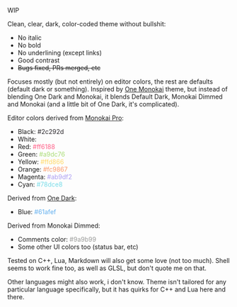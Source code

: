 WIP

Clean, clear, dark, color-coded theme without bullshit:

* No italic
* No bold
* No underlining (except links)
* Good contrast
* ~~Bugs fixed, PRs merged, etc~~

Focuses mostly (but not entirely) on editor colors, the rest are defaults
(default dark or something). Inspired by [One Monokai][] theme, but instead
of blending One Dark and Monokai, it blends Default Dark, Monokai Dimmed
and Monokai (and a little bit of One Dark, it's complicated).

[One Monokai]: https://github.com/azemoh/vscode-one-monokai

Editor colors derived from [Monokai Pro][]:

* Black: <span style="color:#2c292d">#2c292d</span>
* White: <span style="color:#fcfcfa">#fcfcfa</span>
* Red: <span style="color:#ff6188">#ff6188</span>
* Green: <span style="color:#a9dc76">#a9dc76</span>
* Yellow: <span style="color:#ffd866">#ffd866</span>
* Orange: <span style="color:#fc9867">#fc9867</span>
* Magenta: <span style="color:#ab9df2">#ab9df2</span>
* Cyan: <span style="color:#78dce8">#78dce8</span>

[Monokai Pro]: https://monokai.pro

Derived from [One Dark][]:

* Blue: <span style="color:#61afef">#61afef</span>

[One Dark]: https://binaryify.github.io/OneDark-Pro/

Derived from Monokai Dimmed:

* Comments color: <span style="color:#9a9b99">#9a9b99</span>
* Some other UI colors too (status bar, etc)

Tested on C++, Lua, Markdown will also get some love (not too much).
Shell seems to work fine too, as well as GLSL, but don't quote me
on that.

Other languages might also work, i don't know. Theme isn't tailored for
any particular language specifically, but it has quirks for C++ and
Lua here and there.

